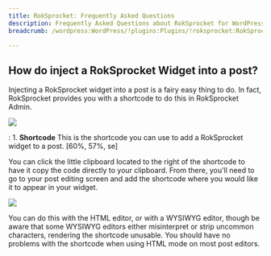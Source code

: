 ```yaml
---
title: RokSprocket: Frequently Asked Questions
description: Frequently Asked Questions about RokSprocket for WordPress
breadcrumb: /wordpress:WordPress/!plugins:Plugins/!roksprocket:RokSprocket

---
```


How do inject a RokSprocket Widget into a post?
-----

Injecting a RokSprocket widget into a post is a fairy easy thing to do. In fact, RokSprocket provides you with a shortcode to do this in RokSprocket Admin.

![][module_1]

:   1. **Shortcode** This is the shortcode you can use to add a RokSprocket widget to a post. [60%, 57%, se]

You can click the little clipboard located to the right of the shortcode to have it copy the code directly to your clipboard. From there, you'll need to go to your post editing screen and add the shortcode where you would like it to appear in your widget.

![][module_2]

You can do this with the HTML editor, or with a WYSIWYG editor, though be aware that some WYSIWYG editors either misinterpret or strip uncommon characters, rendering the shortcode unusable. You should have no problems with the shortcode when using HTML mode on most post editors.

[module_1]: assets/widget_injection_1.jpeg
[module_2]: assets/widget_injection_2.jpeg
[module_3]: assets/widget_injection_3.jpeg
[features1]: assets/wp_roksprocket_features_1.png